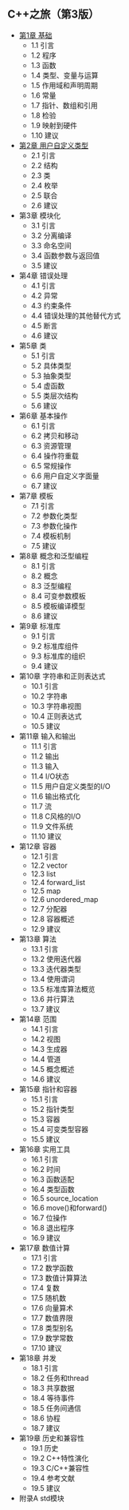 ## C++之旅（第3版）
- [第1章 基础](chapter1.md)
	- 1.1 引言
	- 1.2 程序
	- 1.3 函数
	- 1.4 类型、变量与运算
	- 1.5 作用域和声明周期
	- 1.6 常量
	- 1.7 指针、数组和引用
	- 1.8 检验
	- 1.9 映射到硬件
	- 1.10 建议
- [第2章 用户自定义类型](chapter2.md)
	- 2.1 引言
	- 2.2 结构
	- 2.3 类
	- 2.4 枚举
	- 2.5 联合
	- 2.6 建议
- 第3章 模块化
	- 3.1 引言
	- 3.2 分离编译
	- 3.3 命名空间
	- 3.4 函数参数与返回值
	- 3.5 建议
- 第4章 错误处理
	- 4.1 引言
	- 4.2 异常
	- 4.3 约束条件
	- 4.4 错误处理的其他替代方式
	- 4.5 断言
	- 4.6 建议
- 第5章 类
	- 5.1 引言
	- 5.2 具体类型
	- 5.3 抽象类型
	- 5.4 虚函数
	- 5.5 类层次结构
	- 5.6 建议
- 第6章 基本操作
	- 6.1 引言
	- 6.2 拷贝和移动
	- 6.3 资源管理
	- 6.4 操作符重载
	- 6.5 常规操作
	- 6.6 用户自定义字面量
	- 6.7 建议
- 第7章 模板
	- 7.1 引言
	- 7.2 参数化类型
	- 7.3 参数化操作
	- 7.4 模板机制
	- 7.5 建议
- 第8章 概念和泛型编程
	- 8.1 引言
	- 8.2 概念
	- 8.3 泛型编程
	- 8.4 可变参数模板
	- 8.5 模板编译模型
	- 8.6 建议
- 第9章 标准库
	- 9.1 引言
	- 9.2 标准库组件
	- 9.3 标准库的组织
	- 9.4 建议
- 第10章 字符串和正则表达式
	- 10.1 引言
	- 10.2 字符串
	- 10.3 字符串视图
	- 10.4 正则表达式
	- 10.5 建议
- 第11章 输入和输出
	- 11.1 引言
	- 11.2 输出
	- 11.3 输入
	- 11.4 I/O状态
	- 11.5 用户自定义类型的I/O
	- 11.6 输出格式化
	- 11.7 流
	- 11.8 C风格的I/O
	- 11.9 文件系统
	- 11.10 建议
- 第12章 容器
	- 12.1 引言
	- 12.2 vector
	- 12.3 list
	- 12.4 forward_list
	- 12.5 map
	- 12.6 unordered_map
	- 12.7 分配器
	- 12.8 容器概述
	- 12.9 建议
- 第13章 算法
	- 13.1 引言
	- 13.2 使用迭代器
	- 13.3 迭代器类型
	- 13.4 使用谓词
	- 13.5 标准库算法概览
	- 13.6 并行算法
	- 13.7 建议
- 第14章 范围
	- 14.1 引言
	- 14.2 视图
	- 14.3 生成器
	- 14.4 管道
	- 14.5 概念概述
	- 14.6 建议
- 第15章 指针和容器
	- 15.1 引言
	- 15.2 指针类型
	- 15.3 容器
	- 15.4 可变类型容器
	- 15.5 建议
- 第16章 实用工具
	- 16.1 引言
	- 16.2 时间
	- 16.3 函数适配
	- 16.4 类型函数
	- 16.5 source_location
	- 16.6 move()和forward()
	- 16.7 位操作
	- 16.8 退出程序
	- 16.9 建议
- 第17章 数值计算
	- 17.1 引言
	- 17.2 数学函数
	- 17.3 数值计算算法
	- 17.4 复数
	- 17.5 随机数
	- 17.6 向量算术
	- 17.7 数值界限
	- 17.8 类型别名
	- 17.9 数学常数
	- 17.10 建议
- 第18章 并发
	- 18.1 引言
	- 18.2 任务和thread
	- 18.3 共享数据
	- 18.4 等待事件
	- 18.5 任务间通信
	- 18.6 协程
	- 18.7 建议
- 第19章 历史和兼容性
	- 19.1 历史
	- 19.2 C++特性演化
	- 19.3 C/C++兼容性
	- 19.4 参考文献
	- 19.5 建议
- 附录A std模块